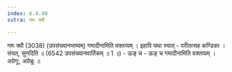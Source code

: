 ```yaml
---
index: 6.4.40
sutra: गमः क्वौ

---
```

 गमः क्वौ (3038) (उपसंख्यानभाष्यम्) गमादीनामिति वक्तव्यम् । इहापि यथा स्यात् -  परीतत्सह कण्डिका । संयत्, सुनदिति ॥ (6542 उपसंख्यानवार्तिकम् ॥ 1 ॥) - ऊङ् च - ऊङ् च गमादीनामिति वक्तव्यम् । अग्रेगूः, अग्रेभ्रूः ॥ 